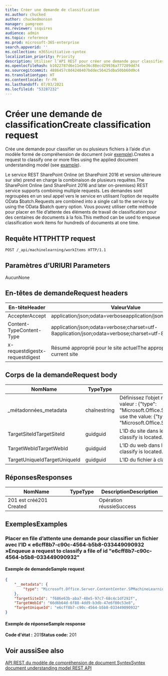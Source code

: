 ```yaml
---
title: Créer une demande de classification
ms.author: chucked
author: chuckedmonson
manager: pamgreen
ms.reviewer: ssquires
audience: admin
ms.topic: reference
ms.prod: microsoft-365-enterprise
search.appverid: ''
ms.collection: m365initiative-syntex
localization_priority: Priority
description: Utiliser l’API REST pour créer une demande pour classifier un ou plusieurs fichiers à l’aide d’un modèle formé de compréhension de document.
ms.openlocfilehash: b1022787d6e11ebe36c88ecd29936a777289dd74
ms.sourcegitcommit: 4886457c0d4248407bddec56425dba50bb60d9c4
ms.translationtype: HT
ms.contentlocale: fr-FR
ms.lasthandoff: 07/03/2021
ms.locfileid: "53287232"
---
```

# <a name="create-classification-request"></a><span data-ttu-id="6482d-103">Créer une demande de classification</span><span class="sxs-lookup"><span data-stu-id="6482d-103">Create classification request</span></span>

<span data-ttu-id="6482d-104">Crée une demande pour classifier un ou plusieurs fichiers à l’aide d’un modèle formé de compréhension de document (voir [exemple](rest-createclassificationrequest.md#examples)).</span><span class="sxs-lookup"><span data-stu-id="6482d-104">Creates a request to classify one or more files using the applied document understanding model (see [example](rest-createclassificationrequest.md#examples)).</span></span>

<span data-ttu-id="6482d-105">Le service REST SharePoint Online (et SharePoint 2016 et version ultérieure sur site) prend en charge la combinaison de plusieurs requêtes.</span><span class="sxs-lookup"><span data-stu-id="6482d-105">The SharePoint Online (and SharePoint 2016 and later on-premises) REST service supports combining multiple requests.</span></span> <span data-ttu-id="6482d-106">Les demandes sont regroupées en un seul appel vers le service en utilisant l’option de requête OData $batch.</span><span class="sxs-lookup"><span data-stu-id="6482d-106">Requests are combined into a single call to the service by using the OData $batch query option.</span></span> <span data-ttu-id="6482d-107">Vous pouvez utiliser cette méthode pour placer en file d’attente des éléments de travail de classification pour des centaines de documents à la fois.</span><span class="sxs-lookup"><span data-stu-id="6482d-107">This method can be used to enqueue classification work items for hundreds of documents at one time.</span></span>

## <a name="http-request"></a><span data-ttu-id="6482d-108">Requête HTTP</span><span class="sxs-lookup"><span data-stu-id="6482d-108">HTTP request</span></span>

```http
POST /_api/machinelearning/workItems HTTP/1.1
```
## <a name="uri-parameters"></a><span data-ttu-id="6482d-109">Paramètres d’URI</span><span class="sxs-lookup"><span data-stu-id="6482d-109">URI Parameters</span></span>

<span data-ttu-id="6482d-110">Aucun</span><span class="sxs-lookup"><span data-stu-id="6482d-110">None</span></span>

## <a name="request-headers"></a><span data-ttu-id="6482d-111">En-têtes de demande</span><span class="sxs-lookup"><span data-stu-id="6482d-111">Request headers</span></span>

| <span data-ttu-id="6482d-112">En-tête</span><span class="sxs-lookup"><span data-stu-id="6482d-112">Header</span></span> | <span data-ttu-id="6482d-113">Valeur</span><span class="sxs-lookup"><span data-stu-id="6482d-113">Value</span></span> |
|--------|-------|
|<span data-ttu-id="6482d-114">Accepter</span><span class="sxs-lookup"><span data-stu-id="6482d-114">Accept</span></span>|<span data-ttu-id="6482d-115">application/json;odata=verbose</span><span class="sxs-lookup"><span data-stu-id="6482d-115">application/json;odata=verbose</span></span>|
|<span data-ttu-id="6482d-116">Content-Type</span><span class="sxs-lookup"><span data-stu-id="6482d-116">Content-Type</span></span>|<span data-ttu-id="6482d-117">application/json;odata=verbose;charset=utf-8</span><span class="sxs-lookup"><span data-stu-id="6482d-117">application/json;odata=verbose;charset=utf-8</span></span>|
|<span data-ttu-id="6482d-118">x-requestdigest</span><span class="sxs-lookup"><span data-stu-id="6482d-118">x-requestdigest</span></span>|<span data-ttu-id="6482d-119">Résumé approprié pour le site actuel</span><span class="sxs-lookup"><span data-stu-id="6482d-119">The appropriate digest for current site</span></span>|

## <a name="request-body"></a><span data-ttu-id="6482d-120">Corps de la demande</span><span class="sxs-lookup"><span data-stu-id="6482d-120">Request body</span></span>

|<span data-ttu-id="6482d-121">Nom</span><span class="sxs-lookup"><span data-stu-id="6482d-121">Name</span></span>    |<span data-ttu-id="6482d-122">Type</span><span class="sxs-lookup"><span data-stu-id="6482d-122">Type</span></span>   |<span data-ttu-id="6482d-123">Description</span><span class="sxs-lookup"><span data-stu-id="6482d-123">Description</span></span> |
|--------|-------|------------|
|<span data-ttu-id="6482d-124">_métadonnées</span><span class="sxs-lookup"><span data-stu-id="6482d-124">_metadata</span></span>|<span data-ttu-id="6482d-125">chaîne</span><span class="sxs-lookup"><span data-stu-id="6482d-125">string</span></span> |<span data-ttu-id="6482d-126">Définissez l’objet méta sur le SPO.</span><span class="sxs-lookup"><span data-stu-id="6482d-126">Set the object meta on the SPO.</span></span> <span data-ttu-id="6482d-127">Utilisez toujours la valeur : {"type": "Microsoft.Office.Server.ContentCenter.SPMachineLearningWorkItemEntityData"}.</span><span class="sxs-lookup"><span data-stu-id="6482d-127">Always use the value: {"type": "Microsoft.Office.Server.ContentCenter.SPMachineLearningWorkItemEntityData"}.</span></span> |
|<span data-ttu-id="6482d-128">TargetSiteId</span><span class="sxs-lookup"><span data-stu-id="6482d-128">TargetSiteId</span></span>|<span data-ttu-id="6482d-129">guid</span><span class="sxs-lookup"><span data-stu-id="6482d-129">guid</span></span>|<span data-ttu-id="6482d-130">L’ID du site dans lequel se trouve le fichier à classifier.</span><span class="sxs-lookup"><span data-stu-id="6482d-130">The id of the site where the file to classify is located.</span></span>|
|<span data-ttu-id="6482d-131">TargetWebId</span><span class="sxs-lookup"><span data-stu-id="6482d-131">TargetWebId</span></span>|<span data-ttu-id="6482d-132">guid</span><span class="sxs-lookup"><span data-stu-id="6482d-132">guid</span></span>|<span data-ttu-id="6482d-133">L’ID du web dans lequel se trouve le fichier à classifier.</span><span class="sxs-lookup"><span data-stu-id="6482d-133">The id of the web where the file to classify is located.</span></span>|
|<span data-ttu-id="6482d-134">TargetUniqueId</span><span class="sxs-lookup"><span data-stu-id="6482d-134">TargetUniqueId</span></span>|<span data-ttu-id="6482d-135">guid</span><span class="sxs-lookup"><span data-stu-id="6482d-135">guid</span></span>|<span data-ttu-id="6482d-136">L’ID du fichier à classifier.</span><span class="sxs-lookup"><span data-stu-id="6482d-136">The id of the file to classify.</span></span>|

## <a name="responses"></a><span data-ttu-id="6482d-137">Réponses</span><span class="sxs-lookup"><span data-stu-id="6482d-137">Responses</span></span>

| <span data-ttu-id="6482d-138">Nom</span><span class="sxs-lookup"><span data-stu-id="6482d-138">Name</span></span>   | <span data-ttu-id="6482d-139">Type</span><span class="sxs-lookup"><span data-stu-id="6482d-139">Type</span></span>  | <span data-ttu-id="6482d-140">Description</span><span class="sxs-lookup"><span data-stu-id="6482d-140">Description</span></span>|
|--------|-------|------------|
|<span data-ttu-id="6482d-141">201 est créé</span><span class="sxs-lookup"><span data-stu-id="6482d-141">201 Created</span></span>| |<span data-ttu-id="6482d-142">Opération réussie</span><span class="sxs-lookup"><span data-stu-id="6482d-142">Success</span></span>|

## <a name="examples"></a><span data-ttu-id="6482d-143">Exemples</span><span class="sxs-lookup"><span data-stu-id="6482d-143">Examples</span></span>

### <a name="enqueue-a-request-to-classify-a-file-of-id-e6cff8b7-c90c-4564-b5b8-033449090932"></a><span data-ttu-id="6482d-144">Placer en file d’attente une demande pour classifier un fichier avec l’ID « e6cff8b7-c90c-4564-b5b8-033449090932 »</span><span class="sxs-lookup"><span data-stu-id="6482d-144">Enqueue a request to classify a file of id "e6cff8b7-c90c-4564-b5b8-033449090932"</span></span>

#### <a name="sample-request"></a><span data-ttu-id="6482d-145">Exemple de demande</span><span class="sxs-lookup"><span data-stu-id="6482d-145">Sample request</span></span>

```JSON
{
    "__metadata": {
        "type": "Microsoft.Office.Server.ContentCenter.SPMachineLearningWorkItemEntityData"
    },
    "TargetSiteId": "f686e63b-aba7-48e5-97c7-68c4c1df292f",
    "TargetWebId": "66d6b64d-6f88-4dd9-b3db-47e6f00c53e8",
    "TargetUniqueId": "e6cff8b7-c90c-4564-b5b8-033449090932"
}
```

#### <a name="sample-response"></a><span data-ttu-id="6482d-146">Exemple de réponse</span><span class="sxs-lookup"><span data-stu-id="6482d-146">Sample response</span></span>

<span data-ttu-id="6482d-147">**Code d'état :** 201</span><span class="sxs-lookup"><span data-stu-id="6482d-147">**Status code:** 201</span></span>

## <a name="see-also"></a><span data-ttu-id="6482d-148">Voir aussi</span><span class="sxs-lookup"><span data-stu-id="6482d-148">See also</span></span>

[<span data-ttu-id="6482d-149">API REST du modèle de compréhension de document Syntex</span><span class="sxs-lookup"><span data-stu-id="6482d-149">Syntex document understanding model REST API</span></span>](syntex-model-rest-api.md)
